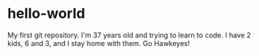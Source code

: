 # hello-world
My first git repository.
I'm 37 years old and trying to learn to code. 
I have 2 kids, 6 and 3, and I stay home with them. 
Go Hawkeyes!
